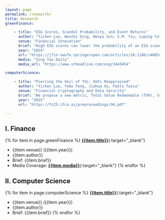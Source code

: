 ```yaml
---
layout: page
permalink: /research/
title: Research
greenFinance:

    - title: "ESG Scores, Scandal Probability, and Event Returns"
      author: "Yichen Luo, Wenzhi Ding, Wenya Sun, S.M. Yiu, Luping Yu"
      venue: "Financial Innovation"
      brief: "High ESG scores can lower the probability of an ESG scandal but can also incur higher losses if one occurs. Based on a theoretical model, the firm has two equilibria of the optimal ESG investment level - not doing at all or doing a lot."
      year: "2024"
      url: "https://jfin-swufe.springeropen.com/articles/10.1186/s40854-024-00635-1"
      media: "Sing Tao Daily"
      media_url: "https://www.stheadline.com/esg/3443454"

computerScience:

    - title: "Piercing the Veil of TVL: DeFi Reappraised"
      author: "Yichen Luo, Yebo Feng, Jiahua Xu, Paolo Tasca"
      venue: "Financial Cryptography and Data Security"
      brief: "We propose a new metric, Total Value Redeemable (TVR), to accurately assess the value within DeFi, addressing the 'double counting' issue in Total Value Locked (TVL) calculations."
      year: "2025"
      url: "https://fc25.ifca.ai/preproceedings/94.pdf"

---
```


## I. Finance

{% for item in page.greenFinance %}
[**{{item.title}}**]({{item.url}}){:target="_blank"}

- {{item.venue}} ({{item.year}})
- {{item.author}}
- Brief: {{item.brief}}
- Media Coverage: [**{{item.media}}**]({{item.media_url}}){:target="_blank"}
{% endfor %}

## II. Computer Science

{% for item in page.computerScience %}
[**{{item.title}}**]({{item.url}}){:target="_blank"}

- {{item.venue}} ({{item.year}})
- {{item.author}}
- Brief: {{item.brief}}
{% endfor %}